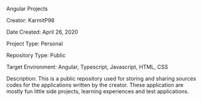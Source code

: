 Angular Projects

Creator: KarmitP98

Date Created: April 26, 2020

Project Type: Personal

Repository Type: Public

Target Environment: Angular, Typescript, Javascript, HTML, CSS

Description: This is a public repository used for storing and sharing sources codes for the applications written by the creator. These application are mostly fun little side projects, learning experiences and test applications.
